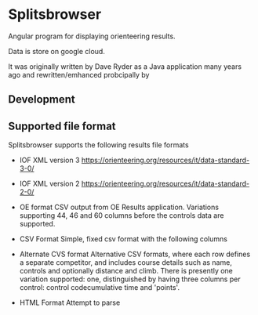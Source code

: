 # Splitsbrowser

Angular program for displaying orienteering results.

Data is store on google cloud. 

It was originally written by Dave Ryder as a Java application many years ago and rewritten/emhanced probcipally by

## Development 

## Supported file format

Splitsbrowser supports the following results file formats

* IOF XML version 3  https://orienteering.org/resources/it/data-standard-3-0/
* IOF XML version 2  https://orienteering.org/resources/it/data-standard-2-0/
* OE format
CSV output from OE Results application.
Variations supporting 44, 46 and 60 columns before the controls data are supported. 

* CSV Format
Simple, fixed csv format with the following columns

* Alternate CVS format
Alternative CSV formats, where each row defines a separate competitor, and includes course details such as name, controls and optionally distance and climb.
There is presently one variation supported: one, distinguished by having three columns per control: control codecumulative time and 'points'.  

 * HTML Format
Attempt to parse 

